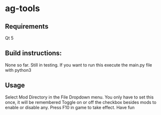 # ag-tools

## Requirements
Qt 5

## Build instructions:
None so far. Still in testing.
If you want to run this execute the main.py file with python3

## Usage
Select Mod Directory in the File Dropdown menu. You only have to set this once, it will be remembered
Toggle on or off the checkbox besides mods to enable or disable any. Press F10 in game to take effect.
Have fun
